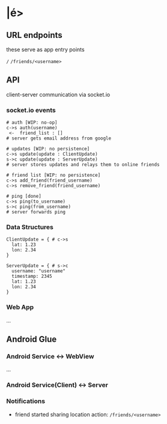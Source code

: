 |é>
===


URL endpoints
-------------

these serve as app entry points

`/`
`/friends/<username>`


API
---

client-server communication via socket.io

### socket.io events


    # auth [WIP: no-op]
    c->s auth(username)
     <-  friend_list : []
    # server gets email address from google

    # updates [WIP: no persistence]
    c->s update(update : ClientUpdate)
    s->c update(update : ServerUpdate)
    # server stores updates and relays them to online friends
    
    # friend list [WIP: no persistence]
    c->s add_friend(friend_username)
    c->s remove_friend(friend_username)
    
    # ping [done]
    c->s ping(to_username)
    s->c ping(from_username)
    # server forwards ping



### Data Structures


    ClientUpdate = { # c->s
      lat: 1.23
      lon: 2.34
    }
    
    ServerUpdate = { # s->c
      username: "username"
      timestamp: 2345
      lat: 1.23
      lon: 2.34
    }


### Web App

...




Android Glue
------------



### Android Service <-> WebView


...

### Android Service(Client) <-> Server



### Notifications


* friend started sharing location
  action: `/friends/<username>`

